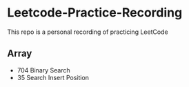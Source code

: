 # Leetcode-Practice-Recording
This repo is a personal recording of practicing LeetCode
## Array
* 704 Binary Search
* 35 Search Insert Position
